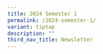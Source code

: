 ```yaml
---
title: 2024 Semester 1
permalink: /2024-semester-1/
variant: tiptap
description: ""
third_nav_title: Newsletter
---
```

<p></p>